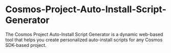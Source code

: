 # Cosmos-Project-Auto-Install-Script-Generator
The Cosmos Project Auto-Install Script Generator is a dynamic web-based tool that helps you create personalized auto-install scripts for any Cosmos SDK-based project. 
